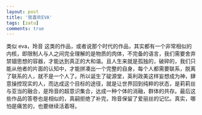 ```yaml
---
layout: post
title: '我喜欢EVA'
tags: [zatu]
comments: true
---
```


类似 eva，玲音 这类的作品，或者说那个时代的作品，其实都有一个非常相似的内核，即限制人与人之间完全理解的是物质的肉体，不完备的语言，我们需要舍弃禁锢思想的容器，才能达到真正的大和谐。且人生来就是孤独的，破碎的，我们只能从他者的片面的认知中，才能拼凑出一个完整的自身，每个人都需要联系，脱离了联系的人，就不是一个人了。所以诞生了碇源堂，英利政美这样妄想成为神，肆意操控现实的人，而达成这个目标的途径，就是让世界回到纯粹的状态，是莉莉丝与亚当的融合，是玲音的超意识集合，达成一种个体的消融，群体的共存。最后这些作品的答卷也是相似的，真嗣拒绝了补完，玲音保留了爱丽丝的记忆。真实，哪怕是痛苦的，也要继续活着呀。
